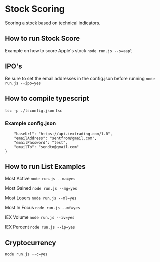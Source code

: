 # Stock Scoring
Scoring a stock based on technical indicators.

## How to run Stock Score
Example on how to score Apple's stock
`node run.js --s=aapl`

## IPO's
Be sure to set the email addresses in the config.json before running
`node run.js --ipo=yes`

## How to compile typescript
`tsc -p ./tsconfig.json`
`tsc`

### Example config.json
```{
    "baseUrl": "https://api.iextrading.com/1.0",
    "emailAddress": "sentfrom@gmail.com",
    "emailPassword": "test",
    "emailTo": "sendto@gmail.com"
}
```

## How to run List Examples
Most Active `node run.js --ma=yes`

Most Gained `node run.js --mg=yes`

Most Losers `node run.js --ml=yes`

Most In Focus `node run.js --mf=yes`

IEX Volume `node run.js --iv=yes`

IEX Percent `node run.js --ip=yes`

## Cryptocurrency
`node run.js --c=yes`